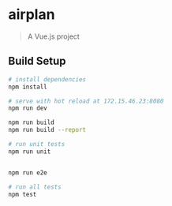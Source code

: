# airplan

> A Vue.js project

## Build Setup

``` bash
# install dependencies
npm install

# serve with hot reload at 172.15.46.23:8080
npm run dev

npm run build
npm run build --report

# run unit tests
npm run unit


npm run e2e

# run all tests
npm test